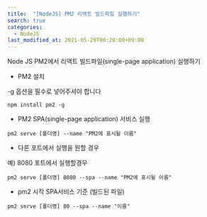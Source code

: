 ```yaml
---
title:  "[NodeJS] PM2 리액트 빌드파일 실행하기"
search: true
categories: 
  - NodeJS
last_modified_at: 2021-05-29T00:20:00+09:00
---
```


Node JS PM2에서 리액트 빌드파일(single-page application) 실행하기


* PM2 설치

-g 옵션을 필수로 넣어주셔야 합니다

```
npm install pm2 -g
```

* PM2 SPA(single-page application) 서비스 실행

```
pm2 serve [폴더명] --name "PM2에 표시될 이름"
```

* 다른 포트에서 실행을 원할 경우

예) 8080 포트에서 실행할경우
```
pm2 serve [폴더명] 8080 --spa --name "PM2에 표시될 이름"
```

* pm2 시작 SPA서비스 기준 (빌드된 파일)

```
pm2 serve [폴더명] 80 --spa --name "이름"
```